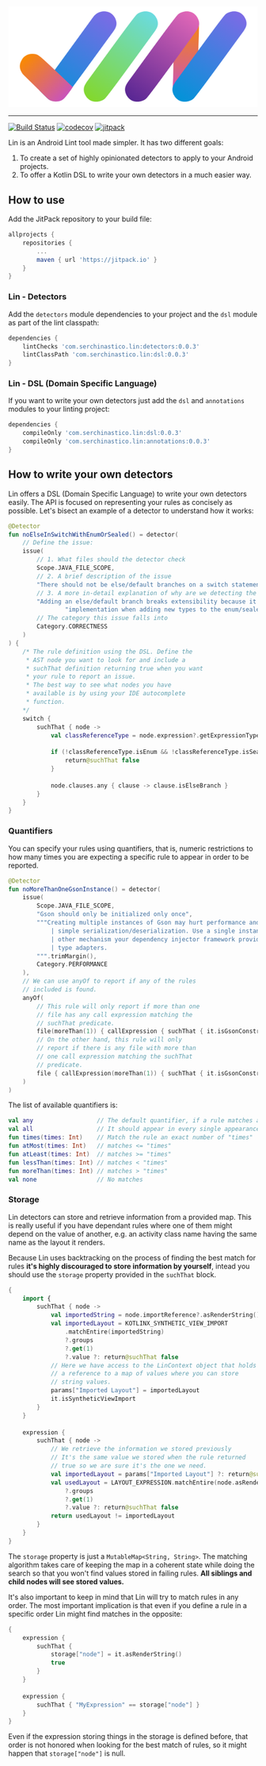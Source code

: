 <p align="center"><img src ="./readme/logo.png" /></p>

---------------

[![Build Status](https://travis-ci.org/Serchinastico/Lin.svg?branch=master)](https://travis-ci.org/Serchinastico/Lin)
[![codecov](https://codecov.io/gh/Serchinastico/Lin/branch/master/graph/badge.svg)](https://codecov.io/gh/Serchinastico/Lin)
[![jitpack](https://jitpack.io/v/Serchinastico/Lin.svg)](https://jitpack.io/#Serchinastico/Lin)

Lin is an Android Lint tool made simpler. It has two different goals:

1. To create a set of highly opinionated detectors to apply to your Android projects.
2. To offer a Kotlin DSL to write your own detectors in a much easier way.

## How to use

Add the JitPack repository to your build file:

```groovy
allprojects {
    repositories {
        ...
        maven { url 'https://jitpack.io' }
    }
}
```

### Lin - Detectors

Add the `detectors` module dependencies to your project and the `dsl` module as part of the lint classpath:

```groovy
dependencies {
    lintChecks 'com.serchinastico.lin:detectors:0.0.3'
    lintClassPath 'com.serchinastico.lin:dsl:0.0.3'
}
```

### Lin - DSL (Domain Specific Language)

If you want to write your own detectors just add the `dsl` and `annotations` modules to your linting project:

```groovy
dependencies {
    compileOnly 'com.serchinastico.lin:dsl:0.0.3'
    compileOnly 'com.serchinastico.lin:annotations:0.0.3'
}
```

## How to write your own detectors

Lin offers a DSL (Domain Specific Language) to write your own detectors easily. The API is focused on representing your rules as concisely as possible. Let's bisect an example of a detector to understand how it works:

```kotlin
@Detector
fun noElseInSwitchWithEnumOrSealed() = detector(
    // Define the issue:
    issue(
        // 1. What files should the detector check
        Scope.JAVA_FILE_SCOPE,
        // 2. A brief description of the issue
        "There should not be else/default branches on a switch statement checking for enum/sealed class values",
        // 3. A more in-detail explanation of why are we detecting the issue
        "Adding an else/default branch breaks extensibility because it won't let you know if there is a missing " +
                "implementation when adding new types to the enum/sealed class",
        // The category this issue falls into
        Category.CORRECTNESS
    )
) {
    /* The rule definition using the DSL. Define the
     * AST node you want to look for and include a
     * suchThat definition returning true when you want 
     * your rule to report an issue.
     * The best way to see what nodes you have
     * available is by using your IDE autocomplete
     * function.
    */
    switch {
        suchThat { node ->
            val classReferenceType = node.expression?.getExpressionType() ?: (return@suchThat false)

            if (!classReferenceType.isEnum && !classReferenceType.isSealed) {
                return@suchThat false
            }

            node.clauses.any { clause -> clause.isElseBranch }
        }
    }
}
```

### Quantifiers

You can specify your rules using quantifiers, that is, numeric restrictions to how many times you are expecting a specific rule to appear in order to be reported.

```kotlin
@Detector
fun noMoreThanOneGsonInstance() = detector(
    issue(
        Scope.JAVA_FILE_SCOPE,
        "Gson should only be initialized only once",
        """Creating multiple instances of Gson may hurt performance and it's a common mistake to instantiate it for
            | simple serialization/deserialization. Use a single instance, be it with a classic singleton pattern or
            | other mechanism your dependency injector framework provides. This way you can also share the common
            | type adapters.
        """.trimMargin(),
        Category.PERFORMANCE
    ),
    // We can use anyOf to report if any of the rules
    // included is found.
    anyOf(
        // This rule will only report if more than one
        // file has any call expression matching the 
        // suchThat predicate.
        file(moreThan(1)) { callExpression { suchThat { it.isGsonConstructor } } },
        // On the other hand, this rule will only 
        // report if there is any file with more than
        // one call expression matching the suchThat
        // predicate.
        file { callExpression(moreThan(1)) { suchThat { it.isGsonConstructor } } }
    )
)
```

The list of available quantifiers is:

```kotlin
val any                  // The default quantifier, if a rule matches any number of times then it's reported
val all                  // It should appear in every single appearance of the node
fun times(times: Int)    // Match the rule an exact number of "times"
fun atMost(times: Int)   // matches <= "times"
fun atLeast(times: Int)  // matches >= "times"
fun lessThan(times: Int) // matches < "times"
fun moreThan(times: Int) // matches > "times"
val none                 // No matches
```

### Storage

Lin detectors can store and retrieve information from a provided map. This is really useful if you have dependant rules where one of them might depend on the value of another, e.g. an activity class name having the same name as the layout it renders.

Because Lin uses backtracking on the process of finding the best match for rules **it's highly discouraged to store information by yourself**, intead you should use the `storage` property provided in the `suchThat` block.

```kotlin
{
    import {
        suchThat { node ->
            val importedString = node.importReference?.asRenderString() ?: return@suchThat false
            val importedLayout = KOTLINX_SYNTHETIC_VIEW_IMPORT
                .matchEntire(importedString)
                ?.groups
                ?.get(1)
                ?.value ?: return@suchThat false
            // Here we have access to the LinContext object that holds
            // a reference to a map of values where you can store
            // string values.
            params["Imported Layout"] = importedLayout
            it.isSyntheticViewImport
        }
    }

    expression {
        suchThat { node ->
            // We retrieve the information we stored previously
            // It's the same value we stored when the rule returned
            // true so we are sure it's the one we need.
            val importedLayout = params["Imported Layout"] ?: return@suchThat false
            val usedLayout = LAYOUT_EXPRESSION.matchEntire(node.asRenderString())
                ?.groups
                ?.get(1)
                ?.value ?: return@suchThat false
            return usedLayout != importedLayout
        }
    }
}
```

The `storage` property is just a `MutableMap<String, String>`. The matching algorithm takes care of keeping the map in a coherent state while doing the search so that you won't find values stored in failing rules. **All siblings and child nodes will see stored values.**

It's also important to keep in mind that Lin will try to match rules in any order. The most important implication is that even if you define a rule in a specific order Lin might find matches in the opposite:

```kotlin
{
    expression {
        suchThat {
            storage["node"] = it.asRenderString() 
            true
        }
    }

    expression {
        suchThat { "MyExpression" == storage["node"] }
    }
}
```

Even if the expression storing things in the storage is defined before, that order is not honored when looking for the best match of rules, so it might happen that `storage["node"]` is null.